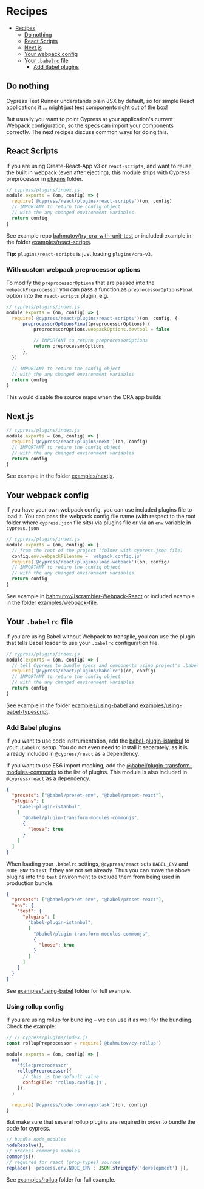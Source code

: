 # Recipes

- [Recipes](#recipes)
  - [Do nothing](#do-nothing)
  - [React Scripts](#react-scripts)
  - [Next.js](#nextjs)
  - [Your webpack config](#your-webpack-config)
  - [Your `.babelrc` file](#your-babelrc-file)
    - [Add Babel plugins](#add-babel-plugins)

## Do nothing

Cypress Test Runner understands plain JSX by default, so for simple React applications it ... might just test components right out of the box!

But usually you want to point Cypress at your application's current Webpack configuration, so the specs can import your components correctly. The next recipes discuss common ways for doing this.

## React Scripts

If you are using Create-React-App v3 or `react-scripts`, and want to reuse the built in webpack (even after ejecting), this module ships with Cypress preprocessor in [plugins](plugins) folder.

```js
// cypress/plugins/index.js
module.exports = (on, config) => {
  require('@cypress/react/plugins/react-scripts')(on, config)
  // IMPORTANT to return the config object
  // with the any changed environment variables
  return config
}
```

See example repo [bahmutov/try-cra-with-unit-test](https://github.com/bahmutov/try-cra-with-unit-test) or included example in the folder [examples/react-scripts](examples/react-scripts).

**Tip:** `plugins/react-scripts` is just loading `plugins/cra-v3`.

### With custom webpack preprocessor options

To modify the `preprocessorOptions` that are passed into the `webpackPreprocessor` you can pass a function as `preprocessorOptionsFinal` option into the `react-scripts` plugin, e.g.

```js
// cypress/plugins/index.js
module.exports = (on, config) => {
  require('@cypress/react/plugins/react-scripts')(on, config, {
      preprocessorOptionsFinal(preprocessorOptions) {
          preprocessorOptions.webpackOptions.devtool = false

          // IMPORTANT to return preprocessorOptions
          return preprocessorOptions
      },
  })

  // IMPORTANT to return the config object
  // with the any changed environment variables
  return config
}
```

This would disable the source maps when the CRA app builds

## Next.js

```js
// cypress/plugins/index.js
module.exports = (on, config) => {
  require('@cypress/react/plugins/next')(on, config)
  // IMPORTANT to return the config object
  // with the any changed environment variables
  return config
}
```

See example in the folder [examples/nextjs](examples/nextjs).

## Your webpack config

If you have your own webpack config, you can use included plugins file to load it. You can pass the webpack config file name (with respect to the root folder where `cypress.json` file sits) via plugins file or via an `env` variable in `cypress.json`

```js
// cypress/plugins/index.js
module.exports = (on, config) => {
  // from the root of the project (folder with cypress.json file)
  config.env.webpackFilename = 'webpack.config.js'
  require('@cypress/react/plugins/load-webpack')(on, config)
  // IMPORTANT to return the config object
  // with the any changed environment variables
  return config
}
```

See example in [bahmutov/Jscrambler-Webpack-React](https://github.com/bahmutov/Jscrambler-Webpack-React) or included example in the folder [examples/webpack-file](examples/webpack-file).

## Your `.babelrc` file

If you are using Babel without Webpack to transpile, you can use the plugin that tells Babel loader to use your `.babelrc` configuration file.

```js
// cypress/plugins/index.js
module.exports = (on, config) => {
  // tell Cypress to bundle specs and components using project's .babelrc file
  require('@cypress/react/plugins/babelrc')(on, config)
  // IMPORTANT to return the config object
  // with the any changed environment variables
  return config
}
```

See example in the folder [examples/using-babel](examples/using-babel) and [examples/using-babel-typescript](examples/using-babel-typescript).

### Add Babel plugins

If you want to use code instrumentation, add the [babel-plugin-istanbul](https://github.com/istanbuljs/babel-plugin-istanbul) to your `.babelrc` setup. You do not even need to install it separately, as it is already included in `@cypress/react` as a dependency.

If you want to use ES6 import mocking, add the [@babel/plugin-transform-modules-commonjs](https://github.com/babel/babel/tree/master/packages/babel-plugin-transform-modules-commonjs) to the list of plugins. This module is also included in `@cypress/react` as a dependency.

```json
{
  "presets": ["@babel/preset-env", "@babel/preset-react"],
  "plugins": [
    "babel-plugin-istanbul",
    [
      "@babel/plugin-transform-modules-commonjs",
      {
        "loose": true
      }
    ]
  ]
}
```

When loading your `.babelrc` settings, `@cypress/react` sets `BABEL_ENV` and `NODE_ENV` to `test` if they are not set already. Thus you can move the above plugins into the `test` environment to exclude them from being used in production bundle.

```json
{
  "presets": ["@babel/preset-env", "@babel/preset-react"],
  "env": {
    "test": {
      "plugins": [
        "babel-plugin-istanbul",
        [
          "@babel/plugin-transform-modules-commonjs",
          {
            "loose": true
          }
        ]
      ]
    }
  }
}
```

See [examples/using-babel](examples/using-babel) folder for full example.

### Using rollup config

If you are using rollup for bundling – we can use it as well for the bundling. Check the example:

```js
// // cypress/plugins/index.js
const rollupPreprocessor = require('@bahmutov/cy-rollup')

module.exports = (on, config) => {
  on(
    'file:preprocessor',
    rollupPreprocessor({
      // this is the default value
      configFile: 'rollup.config.js',
    }),
  )

  require('@cypress/code-coverage/task')(on, config)
}
```

But make sure that several rollup plugins are required in order to bundle the code for cypress.

```js
// bundle node_modules
nodeResolve(),
// process commonjs modules
commonjs(),
// required for react (prop-types) sources
replace({ 'process.env.NODE_ENV': JSON.stringify('development') }),
```

See [examples/rollup](examples/rollup) folder for full example.
